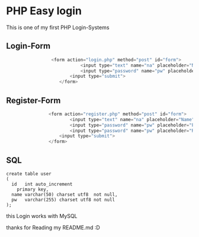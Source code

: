 # PHP Easy login
This is one of my first PHP Login-Systems


## Login-Form

```php
                 <form action="login.php" method="post" id="form">
                            <input type="text" name="na" placeholder="Name" autofocus required>
                            <input type="password" name="pw" placeholder="Password" required>
                        <input type="submit">
                    </form>
```
## Register-Form
```php
                <form action="register.php" method="post" id="form">
                        <input type="text" name="na" placeholder="Name" required>
                        <input type="password" name="pw" placeholder="Password" required>
                        <input type="password" name="pw" placeholder="Repeat Password"required>
                    <input type="submit">
                </form>
```


## SQL
```
create table user
(
  id   int auto_increment
    primary key,
  name varchar(50) charset utf8  not null,
  pw   varchar(255) charset utf8 not null
);
```

this Login works with MySQL 

thanks for Reading my README.md :D 
